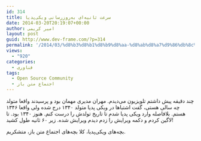 ```yaml
---
id: 314
title: سرعت ثانیه‌ای به‌روزرسانی ویکی‌پدیا
date: 2014-03-20T20:19:07+00:00
author: امیر کریمی
layout: post
guid: http://www.dev-frame.com/?p=314
permalink: '/2014/03/%d8%b3%d8%b1%d8%b9%d8%aa-%d8%ab%d8%a7%d9%86%db%8c%d9%87%e2%80%8c%d8%a7%db%8c-%d8%a8%d9%87%e2%80%8c%d8%b1%d9%88%d8%b2%d8%b1%d8%b3%d8%a7%d9%86%db%8c-%d9%88%db%8c%da%a9%db%8c%e2%80%8c%d9%be%d8%af%db%8c/'
views:
  - "920"
categories:
  - فناوری
tags:
  - Open Source Community
  - اجتماع متن باز
---
```

چند دقیقه پیش داشتم تلویزیون می‌دیدم. مهران مدیری مهمان بود و پرسیدند واقعا متولد چه سالی هستی، گفت اشتباها در ویکی پدیا متولد ۱۳۴۰ درج شده ولی واقعا ۱۳۴۶ هستم. بلافاصله وارد ویکی پدیا شدم تا تاریخ تولدش را درست کنم. هنوز ۱۳۴۰ بود. تا لاگین کردم و دکمه ویرایش را زدم دیدم ویرایش شده. زیر ۶۰ ثانیه طول کشید!

بچه‌های ویکی‌پدیا، کلا بچه‌های اجتماع متن باز، متشکریم.